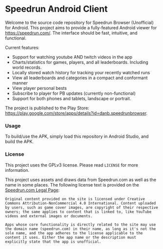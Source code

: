 Speedrun Android Client
====

Welcome to the source code repository for Speedrun Browser (Unofficial) for Android. This project aims to provide a fully-featured Android viewer for https://speedrun.com/. The interface should be fast, intuitive, and functional.

Current features:
* Support for watching youtube AND twitch videos in the app
* Charts/statistics for games, players, and all leaderboards. Including world records.
* Locally stored watch history for tracking your recently watched runs
* View all leaderboards and categories in a compact and conformant manner
* View player personal bests
* Subscribe to player for PB updates (currently non-functional)
* Support for both phones and tablets, landscape or portrait.

The project is published to the Play Store: https://play.google.com/store/apps/details?id=danb.speedrunbrowser.

### Usage

To build/use the APK, simply load this repository in Android Studio, and build the APK.

### License

This project uses the GPLv3 license. Please read `LICENSE` for more information.

This project uses assets and draws data from Speedrun.com as well as the name in some places. The following license text is provided on the [Speedrun.com Legal Page](https://www.speedrun.com/legal):

    Original content provided on the site is licensed under Creative Commons Attribution-NonCommercial 4.0 International. Content uploaded by users, such as game cover images, are copyright of their respective owners; the same applies to content that is linked to, like YouTube videos and external images or documents.

    Apps whose core functionality is directly related to the site may use the domain name (speedrun.com) in their name, as long as it's not the sole name, and the app adheres to the license applicable to the content it uses. Either the app name or the description must explicitly state that the app is unofficial.
